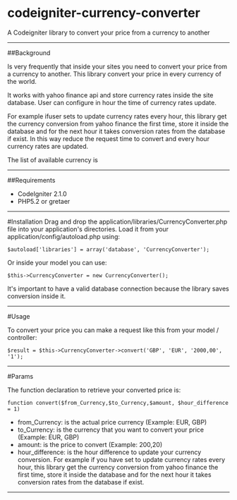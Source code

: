 codeigniter-currency-converter
==============================

A Codeigniter library to convert your price from a currency to another

---

##Background

Is very frequently that inside your sites you need to convert your price from a currency to another.
This library convert your price in every currency of the world.

It works with yahoo finance api and store currency rates inside the site database.
User can configure in hour the time of currency rates update.

For example ifuser sets to update currency rates every hour, this library get the currency conversion from yahoo finance the first time, store it inside the database and for the next hour it takes conversion rates from the database if exist.
In this way reduce the request time to convert and every hour currency rates are updated.

The list of available currency is

---

##Requirements

* CodeIgniter 2.1.0
* PHP5.2 or gretaer

---

#Installation
Drag and drop the application/libraries/CurrencyConverter.php file into your application's directories. Load it from your application/config/autoload.php using: 
```
$autoload['libraries'] = array('database', 'CurrencyConverter');
```

Or inside your model you can use: 
```
$this->CurrencyConverter = new CurrencyConverter();
```

It's important to have a valid database connection because the library saves conversion inside it.

---

#Usage

To convert your price you can make a request like this from your model / controller:
```
$result = $this->CurrencyConverter->convert('GBP', 'EUR', '2000,00', '1');
```

---
#Params

The function declaration to retrieve your converted price is:
```
function convert($from_Currency,$to_Currency,$amount, $hour_difference = 1)
```

* from_Currency: is the actual price currency (Example: EUR, GBP)
* to_Currency: is the currency that you want to convert your price (Example: EUR, GBP)
* amount: is the price to convert (Example: 200,20)
* hour_difference: is the hour difference to update your currency conversion. For example if you have set to update currency rates every hour, this library get the currency conversion from yahoo finance the first time, store it inside the database and for the next hour it takes conversion rates from the database if exist.

---